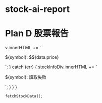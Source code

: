# stock-ai-report
<body>
  <h1>Plan D 股票報告</h1>
  <div id="stock-info"></div>

  <script>
    const stockSymbol = 'AAPL'; // 你可以改成 'TSLA', 'MSFT' 等
    const apiKey = '5cf6536c709248709723a7a9c13648d8';

    async function fetchStockPrice() {
      const url = `https://api.twelvedata.com/price?symbol=${stockSymbol}&apikey=${apiKey}`;

      try {
        const response = await fetch(url);
        const data = await response.json();
        if (data.price) {
          document.getElementById('stock-info').innerText =
            `${stockSymbol} 現價：$${data.price}`;
        } else {
          document.getElementById('stock-info').innerText =
            `錯誤：${JSON.stringify(data)}`;
        }
      } catch (error) {
        document.getElementById('stock-info').innerText =
          '資料載入失敗';
      }
    }

    fetchStockPrice();
  </script>
</body>v.innerHTML += `<p>${symbol}: $${data.price}</p>`;
        } catch (err) {
          stockInfoDiv.innerHTML += `<p>${symbol}: 讀取失敗</p>`;
        }
      }
    }

    fetchStockData();
  </script>
</body>
</html>
